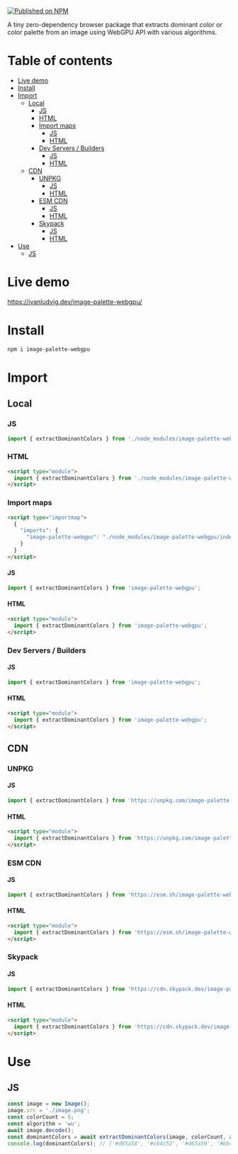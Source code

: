 [![Published on NPM](https://img.shields.io/npm/v/image-palette-webgpu.svg)](https://npmjs.com/package/image-palette-webgpu)

A tiny zero-dependency browser package that extracts dominant color or color palette from an image using WebGPU API with various algorithms.

# Table of contents

- [Live demo](#live-demo)
- [Install](#install)
- [Import](#import)
  * [Local](#local)
    + [JS](#js)
    + [HTML](#html)
    + [Import maps](#import-maps)
      - [JS](#js-1)
      - [HTML](#html-1)
    + [Dev Servers / Builders](#dev-servers--builders)
      - [JS](#js-2)
      - [HTML](#html-2)
  * [CDN](#cdn)
    + [UNPKG](#unpkg)
      - [JS](#js-3)
      - [HTML](#html-3)
    + [ESM CDN](#esm-cdn)
      - [JS](#js-4)
      - [HTML](#html-4)
    + [Skypack](#skypack)
      - [JS](#js-5)
      - [HTML](#html-5)
- [Use](#use)
  * [JS](#js-6)

# Live demo

https://ivanludvig.dev/image-palette-webgpu/

# Install

```sh
npm i image-palette-webgpu
```

# Import

## Local

### JS

```js
import { extractDominantColors } from './node_modules/image-palette-webgpu/index.js';
```

### HTML

```html
<script type="module">
  import { extractDominantColors } from './node_modules/image-palette-webgpu/index.js';
</script>
```

### Import maps

```html
<script type="importmap">
  {
    "imports": {
      "image-palette-webgpu": "./node_modules/image-palette-webgpu/index.js"
    }
  }
</script>
```

#### JS

```js
import { extractDominantColors } from 'image-palette-webgpu';
```

#### HTML

```html
<script type="module">
  import { extractDominantColors } from 'image-palette-webgpu';
</script>
```

### Dev Servers / Builders

#### JS

```js
import { extractDominantColors } from 'image-palette-webgpu';
```

#### HTML

```html
<script type="module">
  import { extractDominantColors } from 'image-palette-webgpu';
</script>
```

## CDN

### UNPKG

#### JS

```js
import { extractDominantColors } from 'https://unpkg.com/image-palette-webgpu';
```

#### HTML

```html
<script type="module">
  import { extractDominantColors } from 'https://unpkg.com/image-palette-webgpu';
</script>
```

### ESM CDN

#### JS

```js
import { extractDominantColors } from 'https://esm.sh/image-palette-webgpu';
```

#### HTML

```html
<script type="module">
  import { extractDominantColors } from 'https://esm.sh/image-palette-webgpu';
</script>
```

### Skypack

#### JS

```js
import { extractDominantColors } from 'https://cdn.skypack.dev/image-palette-webgpu';
```

#### HTML

```html
<script type="module">
  import { extractDominantColors } from 'https://cdn.skypack.dev/image-palette-webgpu';
</script>
```

# Use

## JS

```js
const image = new Image();
image.src = './image.png';
const colorCount = 5;
const algorithm = 'wu';
await image.decode();
const dominantColors = await extractDominantColors(image, colorCount, algorithm);
console.log(dominantColors); // ['#d65a58', '#c84c52', '#d65a59', '#bb464b', '#e3dbaa']
```
